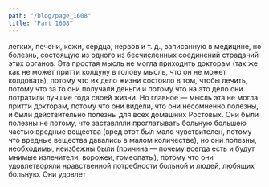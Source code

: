 ```yaml
---
path: "/blog/page_1608"
title: "Part 1608"
---
```


 легких, печени, кожи, сердца, нервов и т. д., записанную в медицине, но болезнь, состоящую из одного из бесчисленных соединений страданий этих органов. Эта простая мысль не могла приходить докторам (так же как не может притти колдуну в голову мысль, что он не может колдовать), потому что их дело жизни состояло в том, чтобы лечить, потому что за то они получали деньги и потому что на это дело они потратили лучшие года своей жизни. Но главное — мысль эта не могла притти докторам, потому что они видели, что они несомненно полезны, и были действительно полезны для всех домашних Ростовых. Они были полезны не потому, что заставляли проглатывать больную большею частью вредные вещества (вред этот был мало чувствителен, потому что вредные вещества давались в малом количестве), но они полезны, необходимы, неизбежны были (причина — почему всегда есть и будут мнимые излечители, ворожеи, гомеопаты), потому что они удовлетворяли нравственной потребности больной и людей, любящих больную. Они удовлет
